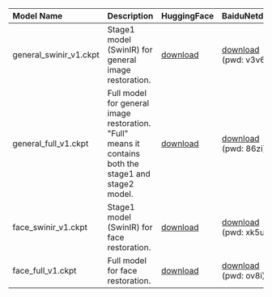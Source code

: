 | Model Name | Description | HuggingFace | BaiduNetdisk | OpenXLab |
| :--------- | :---------- | :---------- | :---------- | :---------- |
| general_swinir_v1.ckpt | Stage1 model (SwinIR) for general image restoration. | [download](https://hf-mirror.com/lxq007/DiffBIR/resolve/main/general_swinir_v1.ckpt) | [download](https://pan.baidu.com/s/1uvSvJgcoL_Knj0h22-9TvA?pwd=v3v6) (pwd: v3v6) | [download](https://download.openxlab.org.cn/models/linxinqi/DiffBIR/weight//diffbir_general_swinir_v1) |
| general_full_v1.ckpt | Full model for general image restoration. "Full" means it contains both the stage1 and stage2 model. | [download](https://hf-mirror.com/lxq007/DiffBIR/resolve/main/general_full_v1.ckpt) | [download](https://pan.baidu.com/s/1gLvW1nvkJStdVAKROqaYaA?pwd=86zi) (pwd: 86zi) | [download](https://download.openxlab.org.cn/models/linxinqi/DiffBIR/weight//diffbir_general_full_v1) |
| face_swinir_v1.ckpt | Stage1 model (SwinIR) for face restoration. | [download](https://hf-mirror.com/lxq007/DiffBIR/resolve/main/face_swinir_v1.ckpt) | [download](https://pan.baidu.com/s/1cnBBC8437BJiM3q6suaK8g?pwd=xk5u) (pwd: xk5u) | [download](https://download.openxlab.org.cn/models/linxinqi/DiffBIR/weight//diffbir_face_swinir_v1) |
| face_full_v1.ckpt | Full model for face restoration. | [download](https://hf-mirror.com/lxq007/DiffBIR/resolve/main/face_full_v1.ckpt) | [download](https://pan.baidu.com/s/1pc04xvQybkynRfzK5Y8K0Q?pwd=ov8i) (pwd: ov8i) | [download](https://download.openxlab.org.cn/models/linxinqi/DiffBIR/weight//diffbir_face_full_v1) |